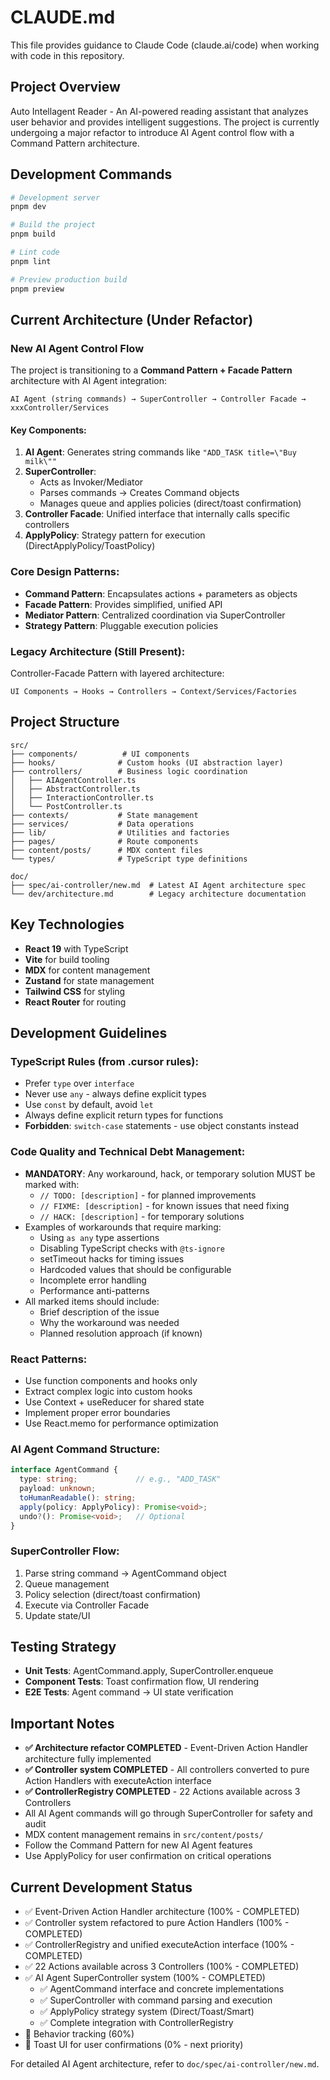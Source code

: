 # CLAUDE.md

This file provides guidance to Claude Code (claude.ai/code) when working with code in this repository.

## Project Overview

Auto Intellagent Reader - An AI-powered reading assistant that analyzes user behavior and provides intelligent suggestions. The project is currently undergoing a major refactor to introduce AI Agent control flow with a Command Pattern architecture.

## Development Commands

```bash
# Development server
pnpm dev

# Build the project
pnpm build

# Lint code
pnpm lint

# Preview production build
pnpm preview
```

## Current Architecture (Under Refactor)

### New AI Agent Control Flow

The project is transitioning to a **Command Pattern + Facade Pattern** architecture with AI Agent integration:

```
AI Agent (string commands) → SuperController → Controller Facade → xxxController/Services
```

#### Key Components:

1. **AI Agent**: Generates string commands like `"ADD_TASK title=\"Buy milk\""`
2. **SuperController**: 
   - Acts as Invoker/Mediator
   - Parses commands → Creates Command objects
   - Manages queue and applies policies (direct/toast confirmation)
3. **Controller Facade**: Unified interface that internally calls specific controllers
4. **ApplyPolicy**: Strategy pattern for execution (DirectApplyPolicy/ToastPolicy)

### Core Design Patterns:

- **Command Pattern**: Encapsulates actions + parameters as objects
- **Facade Pattern**: Provides simplified, unified API
- **Mediator Pattern**: Centralized coordination via SuperController
- **Strategy Pattern**: Pluggable execution policies

### Legacy Architecture (Still Present):

Controller-Facade Pattern with layered architecture:
```
UI Components → Hooks → Controllers → Context/Services/Factories
```

## Project Structure

```
src/
├── components/          # UI components
├── hooks/              # Custom hooks (UI abstraction layer)
├── controllers/        # Business logic coordination
│   ├── AIAgentController.ts
│   ├── AbstractController.ts
│   ├── InteractionController.ts
│   └── PostController.ts
├── contexts/           # State management
├── services/           # Data operations
├── lib/                # Utilities and factories
├── pages/              # Route components
├── content/posts/      # MDX content files
└── types/              # TypeScript type definitions

doc/
├── spec/ai-controller/new.md  # Latest AI Agent architecture spec
└── dev/architecture.md        # Legacy architecture documentation
```

## Key Technologies

- **React 19** with TypeScript
- **Vite** for build tooling
- **MDX** for content management
- **Zustand** for state management
- **Tailwind CSS** for styling
- **React Router** for routing

## Development Guidelines

### TypeScript Rules (from .cursor rules):
- Prefer `type` over `interface`
- Never use `any` - always define explicit types
- Use `const` by default, avoid `let`
- Always define explicit return types for functions
- **Forbidden**: `switch-case` statements - use object constants instead

### Code Quality and Technical Debt Management:
- **MANDATORY**: Any workaround, hack, or temporary solution MUST be marked with:
  - `// TODO: [description]` - for planned improvements
  - `// FIXME: [description]` - for known issues that need fixing
  - `// HACK: [description]` - for temporary solutions
- Examples of workarounds that require marking:
  - Using `as any` type assertions
  - Disabling TypeScript checks with `@ts-ignore`
  - setTimeout hacks for timing issues
  - Hardcoded values that should be configurable
  - Incomplete error handling
  - Performance anti-patterns
- All marked items should include:
  - Brief description of the issue
  - Why the workaround was needed
  - Planned resolution approach (if known)

### React Patterns:
- Use function components and hooks only
- Extract complex logic into custom hooks
- Use Context + useReducer for shared state
- Implement proper error boundaries
- Use React.memo for performance optimization

### AI Agent Command Structure:
```typescript
interface AgentCommand {
  type: string;             // e.g., "ADD_TASK"
  payload: unknown;
  toHumanReadable(): string;
  apply(policy: ApplyPolicy): Promise<void>;
  undo?(): Promise<void>;   // Optional
}
```

### SuperController Flow:
1. Parse string command → AgentCommand object
2. Queue management
3. Policy selection (direct/toast confirmation)
4. Execute via Controller Facade
5. Update state/UI

## Testing Strategy

- **Unit Tests**: AgentCommand.apply, SuperController.enqueue
- **Component Tests**: Toast confirmation flow, UI rendering
- **E2E Tests**: Agent command → UI state verification

## Important Notes

- **✅ Architecture refactor COMPLETED** - Event-Driven Action Handler architecture fully implemented
- **✅ Controller system COMPLETED** - All controllers converted to pure Action Handlers with executeAction interface
- **✅ ControllerRegistry COMPLETED** - 22 Actions available across 3 Controllers
- All AI Agent commands will go through SuperController for safety and audit
- MDX content management remains in `src/content/posts/`
- Follow the Command Pattern for new AI Agent features
- Use ApplyPolicy for user confirmation on critical operations

## Current Development Status

- ✅ Event-Driven Action Handler architecture (100% - COMPLETED)
- ✅ Controller system refactored to pure Action Handlers (100% - COMPLETED)
- ✅ ControllerRegistry and unified executeAction interface (100% - COMPLETED)
- ✅ 22 Actions available across 3 Controllers (100% - COMPLETED)
- ✅ AI Agent SuperController system (100% - COMPLETED)
  - ✅ AgentCommand interface and concrete implementations
  - ✅ SuperController with command parsing and execution
  - ✅ ApplyPolicy strategy system (Direct/Toast/Smart)
  - ✅ Complete integration with ControllerRegistry
- 🚧 Behavior tracking (60%)
- 🚧 Toast UI for user confirmations (0% - next priority)

For detailed AI Agent architecture, refer to `doc/spec/ai-controller/new.md`.